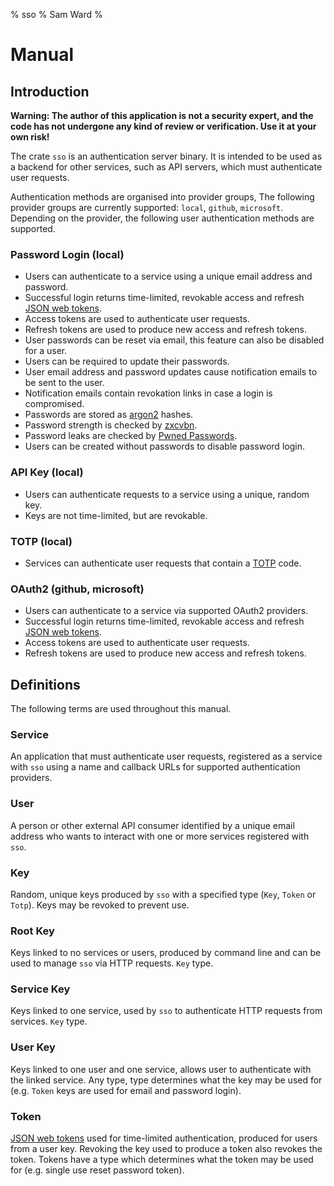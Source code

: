 % sso
% Sam Ward
%

# Manual

## Introduction

**Warning: The author of this application is not a security expert, and the code has not undergone any kind of review or verification. Use it at your own risk!**

The crate `sso` is an authentication server binary. It is intended to be used as a backend for other services, such as API servers, which must authenticate user requests.

Authentication methods are organised into provider groups, The following provider groups are currently supported: `local`, `github`, `microsoft`. Depending on the provider, the following user authentication methods are supported.

### Password Login (local)

- Users can authenticate to a service using a unique email address and password.
- Successful login returns time-limited, revokable access and refresh [JSON web tokens](jwt).
- Access tokens are used to authenticate user requests.
- Refresh tokens are used to produce new access and refresh tokens.
- User passwords can be reset via email, this feature can also be disabled for a user.
- Users can be required to update their passwords.
- User email address and password updates cause notification emails to be sent to the user.
- Notification emails contain revokation links in case a login is compromised.
- Passwords are stored as [argon2](https://en.wikipedia.org/wiki/Argon2) hashes.
- Password strength is checked by [zxcvbn](https://github.com/shssoichiro/zxcvbn-rs).
- Password leaks are checked by [Pwned Passwords](pwned-passwords).
- Users can be created without passwords to disable password login.

### API Key (local)

- Users can authenticate requests to a service using a unique, random key.
- Keys are not time-limited, but are revokable.

### TOTP (local)

- Services can authenticate user requests that contain a [TOTP](totp) code.

### OAuth2 (github, microsoft)

- Users can authenticate to a service via supported OAuth2 providers.
- Successful login returns time-limited, revokable access and refresh [JSON web tokens](jwt).
- Access tokens are used to authenticate user requests.
- Refresh tokens are used to produce new access and refresh tokens.

## Definitions

The following terms are used throughout this manual.

### Service

An application that must authenticate user requests, registered as a service with `sso` using a name and callback URLs for supported authentication providers.

### User

A person or other external API consumer identified by a unique email address who wants to interact with one or more services registered with `sso`.

### Key

Random, unique keys produced by `sso` with a specified type (`Key`, `Token` or `Totp`). Keys may be revoked to prevent use.

### Root Key

Keys linked to no services or users, produced by command line and can be used to manage `sso` via HTTP requests. `Key` type.

### Service Key

Keys linked to one service, used by `sso` to authenticate HTTP requests from services. `Key` type.

### User Key

Keys linked to one user and one service, allows user to authenticate with the linked service. Any type, type determines what the key may be used for (e.g. `Token` keys are used for email and password login).

### Token

[JSON web tokens](jwt) used for time-limited authentication, produced for users from a user key. Revoking the key used to produce a token also revokes the token. Tokens have a type which determines what the token may be used for (e.g. single use reset password token).
